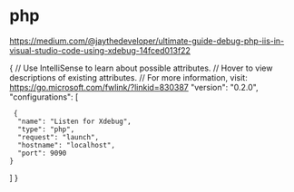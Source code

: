 # php

https://medium.com/@jaythedeveloper/ultimate-guide-debug-php-iis-in-visual-studio-code-using-xdebug-14fced013f22

{
  // Use IntelliSense to learn about possible attributes.
  // Hover to view descriptions of existing attributes.
  // For more information, visit: https://go.microsoft.com/fwlink/?linkid=830387
  "version": "0.2.0",
  "configurations": [   

     {
      "name": "Listen for Xdebug",
      "type": "php",
      "request": "launch",
      "hostname": "localhost",
      "port": 9090
    }
  ]
}